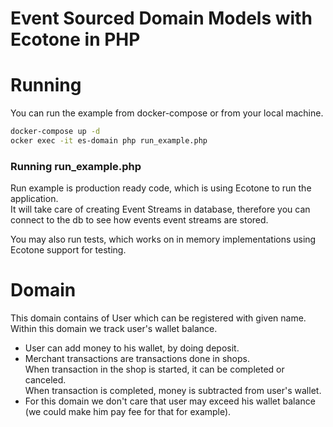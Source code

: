 # Event Sourced Domain Models with Ecotone in PHP

# Running
You can run the example from docker-compose or from your local machine.

```bash
docker-compose up -d
ocker exec -it es-domain php run_example.php
```

### Running run_example.php

Run example is production ready code, which is using Ecotone to run the application.  
It will take care of creating Event Streams in database, therefore you can connect to the db to see how events event streams are stored.

You may also run tests, which works on in memory implementations using Ecotone support for testing.

# Domain

This domain contains of User which can be registered with given name.  
Within this domain we track user's wallet balance.  

- User can add money to his wallet, by doing deposit.
- Merchant transactions are transactions done in shops.  
When transaction in the shop is started, it can be completed or canceled.  
When transaction is completed, money is subtracted from user's wallet.
- For this domain we don't care that user may exceed his wallet balance (we could make him pay fee for that for example).

